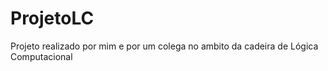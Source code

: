 # ProjetoLC
Projeto realizado por mim e por um colega no ambito da cadeira de Lógica Computacional 
